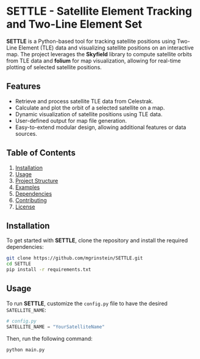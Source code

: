 # SETTLE - Satellite Element Tracking and Two-Line Element Set

**SETTLE** is a Python-based tool for tracking satellite positions using Two-Line Element (TLE) data and visualizing satellite positions on an interactive map. The project leverages the **Skyfield** library to compute satellite orbits from TLE data and **folium** for map visualization, allowing for real-time plotting of selected satellite positions.

## Features
- Retrieve and process satellite TLE data from Celestrak.
- Calculate and plot the orbit of a selected satellite on a map.
- Dynamic visualization of satellite positions using TLE data.
- User-defined output for map file generation.
- Easy-to-extend modular design, allowing additional features or data sources.

## Table of Contents
1. [Installation](#installation)
2. [Usage](#usage)
3. [Project Structure](#project-structure)
4. [Examples](#examples)
5. [Dependencies](#dependencies)
6. [Contributing](#contributing)
7. [License](#license)

## Installation

To get started with **SETTLE**, clone the repository and install the required dependencies:

```bash
git clone https://github.com/mgrinstein/SETTLE.git
cd SETTLE
pip install -r requirements.txt
```
## Usage


To run **SETTLE**, customize the `config.py` file to have the desired `SATELLITE_NAME`:

```python
# config.py
SATELLITE_NAME = "YourSatelliteName"
```

Then, run the following command:
```bash
python main.py